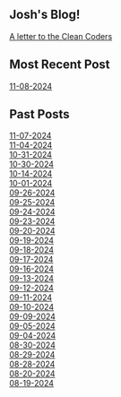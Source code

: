 ## Josh's Blog!

[A letter to the Clean Coders](./Blogs/03-10-2025.md)

## Most Recent Post

[11-08-2024](./Blogs/11-08-2024.md)

## Past Posts

[11-07-2024](./Blogs/11-07-2024.md)\
[11-04-2024](./Blogs/11-04-2024.md)\
[10-31-2024](./Blogs/10-31-2024.md)\
[10-30-2024](./Blogs/10-30-2024.md)\
[10-14-2024](./Blogs/10-14-2024.md)\
[10-01-2024](./Blogs/10-01-2024.md)\
[09-26-2024](./Blogs/09-26-2024.md)\
[09-25-2024](./Blogs/09-25-2024.md)\
[09-24-2024](./Blogs/09-24-2024.md)\
[09-23-2024](./Blogs/09-23-2024.md)\
[09-20-2024](./Blogs/09-20-2024.md)\
[09-19-2024](./Blogs/09-19-2024.md)\
[09-18-2024](./Blogs/09-18-2024.md)\
[09-17-2024](./Blogs/09-17-2024.md)\
[09-16-2024](./Blogs/09-16-2024.md)\
[09-13-2024](./Blogs/09-13-2024.md)\
[09-12-2024](./Blogs/09-12-2024.md)\
[09-11-2024](./Blogs/09-11-2024.md)\
[09-10-2024](./Blogs/09-10-2024.md)\
[09-09-2024](./Blogs/09-09-2024.md)\
[09-05-2024](./Blogs/09-05-2024.md)\
[09-04-2024](./Blogs/09-04-2024.md)\
[08-30-2024](./Blogs/08-30-2024.md)\
[08-29-2024](./Blogs/08-29-2024.md)\
[08-28-2024](./Blogs/08-28-2024.md)\
[08-20-2024](./Blogs/08-20-2024.md)\
[08-19-2024](./Blogs/08-19-2024.md)